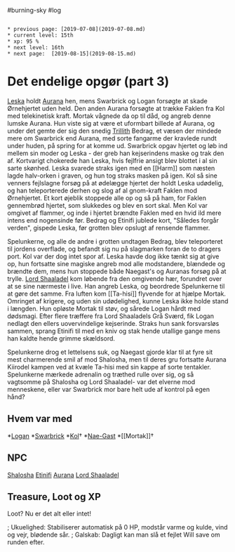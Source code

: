 #burning-sky #log

```ad-info

* previous page: [2019-07-08](2019-07-08.md)
* current level: 15th
* xp: 95 %
* next level: 16th
* next page:  [2019-08-15](2019-08-15.md) 
```

# Det endelige opgør (part 3)  
[Leska](Leska.md) holdt [Aurana](Aurana%20Kiirodel.md) hen, mens Swarbrick og Logan forsøgte at skade Ørnehjertet uden held. Den anden Aurana forsøgte at trække Faklen fra Kol med telekinetisk kraft. Mortak vågnede da op til dåd, og angreb denne lumske Aurana. Hun viste sig at være et uformbart billede af Aurana, og under det gemte der sig den snedig [Trillith](Trillith.md) Bedrag, et væsen der mindede mere om Swarbrick end Aurana, med sorte fangarme der kravlede rundt under huden, på spring for at komme ud. Swarbrick opgav hjertet og løb ind mellem sin moder og Leska - der greb han kejserindens maske og trak den af. Kortvarigt chokerede han Leska, hvis fejlfrie ansigt blev blottet i al sin sarte skønhed. Leska svarede straks igen med en [[Harm]] som næsten lagde halv-orken i graven, og hun tog straks masken på igen. Kol så sine venners fejlslagne forsøg på at ødelægge hjertet der holdt Leska udødelig, og han teleporterede derhen og slog af al gnom-kraft Faklen mod Ørnehjertet. Et kort øjeblik stoppede alle op og så på ham, for Faklen gennembrød hjertet, som slukkedes og blev en sort skal. Men Kol var omgivet af flammer, og inde i hjertet brændte Faklen med en hvid ild mere intens end nogensinde før. Bedrag og Etinifi jublede kort, "Således forgår verden", gispede Leska, før grotten blev opslugt af rensende flammer. 
Spelunkerne, og alle de andre i grotten undtagen Bedrag, blev teleporteret til jordens overflade, og befandt sig nu på slagmarken foran de to dragers port. Kol var der dog intet spor af. Leska havde dog ikke tænkt sig at give op, hun fortsatte sine magiske angreb mod alle modstandere, blændede og brændte dem, mens hun stoppede både Naegast's og Auranas forsøg på at trylle. [Lord Shaaladel](Lord%20Shaaladel.md) kom løbende fra den omgivende hær, forundret over at se sine nærmeste i live. Han angreb Leska, og beordrede Spelunkerne til at gøre det samme. Fra luften kom [[Ta-hisi]] flyvende for at hjælpe Mortak. Omringet af krigere, og uden sin udødelighed, kunne Leska ikke holde stand i længden. Hun opløste Mortak til støv, og sårede Logan hårdt med dødsmagi. Efter flere træffere fra Lord Shaaladels Grå Sværd, fik Logan nedlagt den ellers uovervindelige kejserinde. Straks hun sank forsvarsløs sammen, sprang Etinifi til med en kniv og stak hende utallige gange mens han kaldte hende grimme skældsord. 
Spelunkerne drog et lettelsens suk, og Naegast gjorde klar til at fyre sit mest charmerende smil af mod Shalosha, men til deres gru fortsatte Aurana Kiirodel kampen ved at kvæle Ta-hisi med sin kappe af sorte tentakler. Spelunkerne mærkede adrenalin og træthed rulle over sig, og så vagtsomme på Shalosha og Lord Shaaladel- var det elverne mod menneskene, eller var Swarbrick mor bare helt ude af kontrol på egen hånd?
## Hvem var med 
*[Logan](Logan.md)
*[Swarbrick](Swarbrick%20Everwood.md)
*[Kol](Kol%20Hakkavod.md)†
*[Nae-Gast](Nae-Gast%20Oldknist.md)
*[[Mortak]]†
## NPC 
[Shalosha](Shalosha.md)
[Etinifi](Etinifi.md)
[Aurana](Aurana%20Kiirodel.md)
[Lord Shaaladel](Lord%20Shaaladel.md)
## Treasure, Loot og XP 
Loot? Nu er det alt eller intet!
; Ukuelighed: Stabiliserer automatisk på 0 HP, modstår varme og kulde, vind og vejr, blødende sår.
; Galskab: Dagligt kan man slå et fejlet Will save om runden efter.
